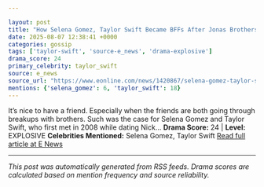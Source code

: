 ```yaml
---

layout: post
title: "How Selena Gomez, Taylor Swift Became BFFs After Jonas Brothers Splits""
date: 2025-08-07 12:38:41 +0000
categories: gossip
tags: ['taylor-swift', 'source-e_news', 'drama-explosive']
drama_score: 24
primary_celebrity: taylor_swift
source: e_news
source_url: "https://www.eonline.com/news/1420867/selena-gomez-taylor-swift-bonded-over-jonas-brothers-breakups?cmpid=rss-syndicate-genericrss-us-top_stories""
mentions: {'selena_gomez': 6, 'taylor_swift': 18}
---
```


It’s nice to have a friend. Especially when the friends are both going through breakups with brothers. Such was the case for Selena Gomez and Taylor Swift, who first met in 2008 while dating Nick... **Drama Score:** 24 | **Level:** EXPLOSIVE **Celebrities Mentioned:** Selena Gomez, Taylor Swift [Read full article at E News](https://www.eonline.com/news/1420867/selena-gomez-taylor-swift-bonded-over-jonas-brothers-breakups?cmpid=rss-syndicate-genericrss-us-top_stories)

---

*This post was automatically generated from RSS feeds. Drama scores are calculated based on mention frequency and source reliability.*